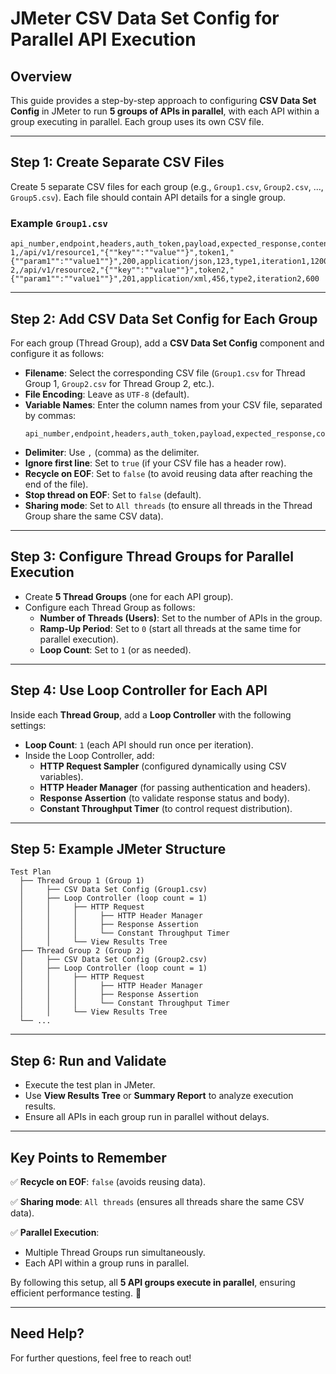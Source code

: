 # JMeter CSV Data Set Config for Parallel API Execution

## Overview
This guide provides a step-by-step approach to configuring **CSV Data Set Config** in JMeter to run **5 groups of APIs in parallel**, with each API within a group executing in parallel. Each group uses its own CSV file.

---

## Step 1: Create Separate CSV Files
Create 5 separate CSV files for each group (e.g., `Group1.csv`, `Group2.csv`, ..., `Group5.csv`). Each file should contain API details for a single group.

### Example `Group1.csv`
```csv
api_number,endpoint,headers,auth_token,payload,expected_response,content_type,correlation_id,end_type,end_iteration,requests_per_hour
1,/api/v1/resource1,"{""key"":""value""}",token1,"{""param1"":""value1""}",200,application/json,123,type1,iteration1,1200
2,/api/v1/resource2,"{""key"":""value""}",token2,"{""param1"":""value1""}",201,application/xml,456,type2,iteration2,600
```

---

## Step 2: Add CSV Data Set Config for Each Group
For each group (Thread Group), add a **CSV Data Set Config** component and configure it as follows:

- **Filename**: Select the corresponding CSV file (`Group1.csv` for Thread Group 1, `Group2.csv` for Thread Group 2, etc.).
- **File Encoding**: Leave as `UTF-8` (default).
- **Variable Names**: Enter the column names from your CSV file, separated by commas:
  ```
  api_number,endpoint,headers,auth_token,payload,expected_response,content_type,correlation_id,end_type,end_iteration,requests_per_hour
  ```
- **Delimiter**: Use `,` (comma) as the delimiter.
- **Ignore first line**: Set to `true` (if your CSV file has a header row).
- **Recycle on EOF**: Set to `false` (to avoid reusing data after reaching the end of the file).
- **Stop thread on EOF**: Set to `false` (default).
- **Sharing mode**: Set to `All threads` (to ensure all threads in the Thread Group share the same CSV data).

---

## Step 3: Configure Thread Groups for Parallel Execution
- Create **5 Thread Groups** (one for each API group).
- Configure each Thread Group as follows:
  - **Number of Threads (Users)**: Set to the number of APIs in the group.
  - **Ramp-Up Period**: Set to `0` (start all threads at the same time for parallel execution).
  - **Loop Count**: Set to `1` (or as needed).

---

## Step 4: Use Loop Controller for Each API
Inside each **Thread Group**, add a **Loop Controller** with the following settings:
- **Loop Count**: `1` (each API should run once per iteration).
- Inside the Loop Controller, add:
  - **HTTP Request Sampler** (configured dynamically using CSV variables).
  - **HTTP Header Manager** (for passing authentication and headers).
  - **Response Assertion** (to validate response status and body).
  - **Constant Throughput Timer** (to control request distribution).

---

## Step 5: Example JMeter Structure
```
Test Plan
  ├── Thread Group 1 (Group 1)
  │     ├── CSV Data Set Config (Group1.csv)
  │     ├── Loop Controller (loop count = 1)
  │     │     ├── HTTP Request
  │     │     │     ├── HTTP Header Manager
  │     │     │     ├── Response Assertion
  │     │     │     └── Constant Throughput Timer
  │     │     └── View Results Tree
  ├── Thread Group 2 (Group 2)
  │     ├── CSV Data Set Config (Group2.csv)
  │     ├── Loop Controller (loop count = 1)
  │     │     ├── HTTP Request
  │     │     │     ├── HTTP Header Manager
  │     │     │     ├── Response Assertion
  │     │     │     └── Constant Throughput Timer
  │     │     └── View Results Tree
  └── ...
```

---

## Step 6: Run and Validate
- Execute the test plan in JMeter.
- Use **View Results Tree** or **Summary Report** to analyze execution results.
- Ensure all APIs in each group run in parallel without delays.

---

## Key Points to Remember
✅ **Recycle on EOF**: `false` (avoids reusing data).

✅ **Sharing mode**: `All threads` (ensures all threads share the same CSV data).

✅ **Parallel Execution**:
- Multiple Thread Groups run simultaneously.
- Each API within a group runs in parallel.

By following this setup, all **5 API groups execute in parallel**, ensuring efficient performance testing. 🚀

---

## Need Help?
For further questions, feel free to reach out!
